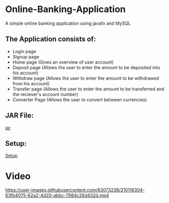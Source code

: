 # Online-Banking-Application
A simple online banking application using javafx and MySQL
## The Application consists of:
- Login page
- Signup page
- Home page (Gives an overview of user account)
- Deposit page (Allows the user to enter the amount to be deposited into his account)
- Withdraw page (Allows the user to enter the amount to be withdrawed from his account)
- Transfer page (Allows the user to enter the amount to be transferred and the reciever's account number)
- Converter Page (Allows the user to convert between currencies)

## JAR File:   
[jar](target/Application-1.0-SNAPSHOT-jar-with-dependencies.jar)     

## Setup:   
[Setup](setup)

# Video   
https://user-images.githubusercontent.com/83073238/210116304-63fb4075-62a2-4d20-abbc-7984c26d432d.mp4
